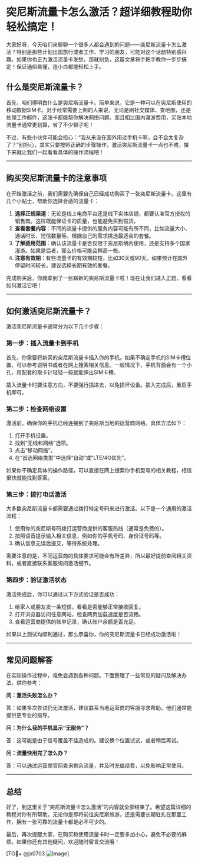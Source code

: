 # 突尼斯流量卡怎么激活？超详细教程助你轻松搞定！

大家好呀，今天咱们来聊聊一个很多人都会遇到的问题——突尼斯流量卡怎么激活？特别是那些计划出国旅行或者工作、学习的朋友，可能对这个话题特别感兴趣。如果你也正为激活流量卡发愁，那就别急，这篇文章将手把手教你一步步搞定！保证通俗易懂，连小白都能轻松上手。

## 什么是突尼斯流量卡？

首先，咱们得明白什么是突尼斯流量卡。简单来说，它是一种可以在突尼斯使用的移动数据SIM卡。对于经常需要上网的人来说，无论是刷社交媒体、查地图，还是处理工作邮件，这张卡都能帮你解决网络问题。而且相比国内漫游费用，买张本地流量卡通常更划算，省了不少银子呢！

不过，有些小伙伴可能会担心：“我从来没在国外用过手机卡啊，会不会太复杂了？”别担心，其实只要按照正确的步骤操作，激活突尼斯流量卡一点也不难。接下来就让我们一起看看具体的操作流程吧！

---

## 购买突尼斯流量卡的注意事项

在开始激活之前，我们需要先确保自己已经成功购买了一张突尼斯流量卡。这里有几个小贴士，帮助你选择合适的流量卡：

1. **选择正规渠道**：无论是线上电商平台还是线下实体店铺，都要认准官方授权的销售商。这样既能保证卡的质量，也能避免买到假货。
2. **查看套餐内容**：不同的流量卡提供的服务内容可能有所不同，比如流量大小、通话时长、短信数量等。根据自己的需求挑选最适合的套餐。
3. **了解适用范围**：确认该流量卡是否仅限于突尼斯境内使用，还是支持多个国家漫游。如果是后者，那么价格可能会稍高一些。
4. **注意有效期**：有些流量卡的有效期较短，比如30天或90天。如果预计在国外停留时间较长，建议选择长期有效的套餐。

完成购买后，你就拿到了一张崭新的突尼斯流量卡啦！现在让我们进入正题，看看如何激活它吧！

---

## 如何激活突尼斯流量卡？

激活突尼斯流量卡通常分为以下几个步骤：

### 第一步：插入流量卡到手机

首先，你需要将新买的突尼斯流量卡插入你的手机。如果不确定手机的SIM卡槽位置，可以参考说明书或者在网上搜索相关信息。一般情况下，手机背面会有一个小孔，用配套的取卡针轻轻一按就能弹出SIM卡槽。

插入流量卡时要注意方向，不要强行插进去，以免损坏设备。插入完成后，重启手机即可。

### 第二步：检查网络设置

激活前，确保你的手机已经连接到了突尼斯当地的运营商网络。具体方法如下：

1. 打开手机设置。
2. 找到“无线和网络”选项。
3. 点击“移动网络”。
4. 在“首选网络类型”中选择“自动”或“LTE/4G优先”。

如果你不确定具体的操作路径，可以直接在网上搜索你手机型号的相关教程，相信很快就能找到答案。

### 第三步：拨打电话激活

大多数突尼斯流量卡都需要通过拨打特定号码来进行激活。以下是一个通用的激活流程：

1. 使用你的突尼斯号码拨打运营商提供的客服热线（通常是免费的）。
2. 按照语音提示输入相关信息，例如你的手机号码、身份证号码等。
3. 确认信息无误后提交，等待系统处理。

需要注意的是，不同运营商的具体要求可能会有所差异，所以最好提前查阅相关资料，或者直接联系客服询问激活细节。

### 第四步：验证激活状态

激活完成后，你可以通过以下方式验证是否成功：

1. 给家人或朋友发一条短信，看看是否能够正常接收回复。
2. 打开浏览器访问任意网站，检查网页加载速度是否流畅。
3. 查看运营商提供的账单记录，确认账户余额是否充足。

如果以上测试均顺利通过，那么恭喜你，你的突尼斯流量卡已经成功激活啦！

---

## 常见问题解答

在实际操作过程中，难免会遇到各种问题。下面整理了一些常见的疑问及解决办法，供你参考：

**问：激活失败怎么办？**

答：如果多次尝试仍无法激活，建议联系当地运营商的客服寻求帮助。他们通常能提供更专业的指导。

**问：为什么我的手机显示“无服务”？**

答：这可能是由于信号覆盖不佳造成的。建议换个位置试试，或者稍后再试。

**问：流量快用完了怎么办？**

答：可以通过运营商官网查询剩余流量，并及时充值续费，以免影响正常使用。

---

## 总结

好了，到这里关于“突尼斯流量卡怎么激活”的内容就全部结束了。希望这篇详细的教程对你有所帮助。无论你是即将前往突尼斯旅游，还是需要长期驻扎在那里工作，拥有一张可靠的流量卡都是必不可少的。

最后，再次提醒大家，在购买和使用流量卡时一定要多加小心，避免不必要的麻烦。如果你还有其他疑问，欢迎随时留言交流哦！

[TG💪+ @jx0703 ![Image](https://github.com/user-attachments/assets/dbca1d08-cadb-493c-b0ec-ad6f7a83f270)]
